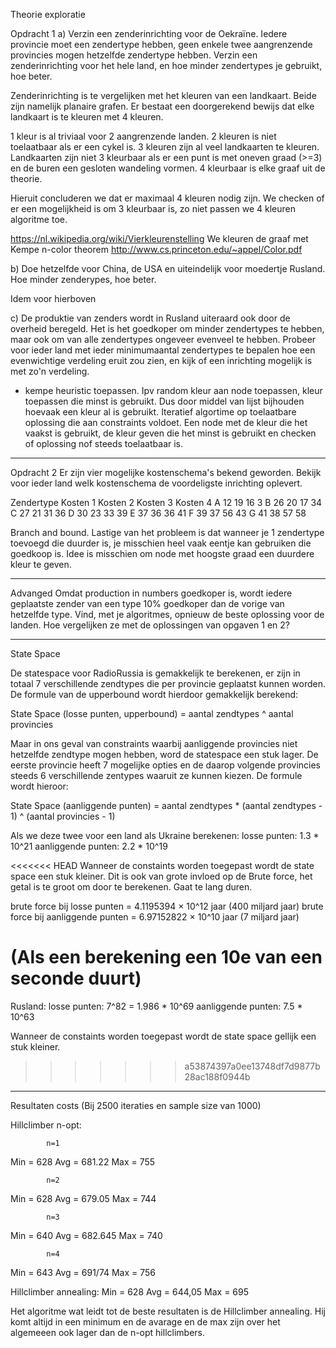 
Theorie exploratie

Opdracht 1
a) Verzin een zenderinrichting voor de Oekraïne. Iedere provincie moet een zendertype hebben, geen enkele twee aangrenzende provincies mogen hetzelfde zendertype hebben. Verzin een zenderinrichting voor het hele land, en hoe minder zendertypes je gebruikt, hoe beter.

Zenderinrichting is te vergelijken met het kleuren van een landkaart. Beide zijn namelijk planaire grafen. Er bestaat een doorgerekend bewijs dat elke landkaart is te kleuren met 4 kleuren.

1 kleur is al triviaal voor 2 aangrenzende landen.
2 kleuren is niet toelaatbaar als er een cykel is.
3 kleuren zijn al veel landkaarten te kleuren. Landkaarten zijn niet 3 kleurbaar als er een punt is met oneven graad (>=3) en de buren een gesloten wandeling vormen.
4 kleurbaar is elke graaf uit de theorie.

Hieruit concluderen we dat er maximaal 4 kleuren nodig zijn. We checken of er een mogelijkheid is om 3 kleurbaar is, zo niet passen we 4 kleuren algoritme toe.

https://nl.wikipedia.org/wiki/Vierkleurenstelling
We kleuren de graaf met Kempe n-color theorem http://www.cs.princeton.edu/~appel/Color.pdf


b) Doe hetzelfde voor China, de USA en uiteindelijk voor moedertje Rusland. Hoe minder zenderypes, hoe beter.

Idem voor hierboven

c) De produktie van zenders wordt in Rusland uiteraard ook door de overheid beregeld. Het is het goedkoper om minder zendertypes te hebben, maar ook om van alle zendertypes ongeveer evenveel te hebben. Probeer voor ieder land met ieder minimumaantal zendertypes te bepalen hoe een evenwichtige verdeling eruit zou zien, en kijk of een inrichting mogelijk is met zo'n verdeling.

- kempe heuristic toepassen. Ipv random kleur aan node toepassen, kleur toepassen die minst is gebruikt. Dus door middel van lijst bijhouden hoevaak een kleur al is gebruikt.
Iteratief algortime op toelaatbare oplossing die aan constraints voldoet. Een node met de kleur die het vaakst is gebruikt, de kleur geven die het minst is gebruikt en checken of oplossing nof steeds toelaatbaar is.

----------------------------------------------------------------------------------------------------------------------------------------------

Opdracht 2
Er zijn vier mogelijke kostenschema's bekend geworden. Bekijk voor ieder land welk kostenschema de voordeligste inrichting oplevert.

Zendertype	Kosten 1	Kosten 2	Kosten 3	Kosten 4
    A      	  12	     19	       16	        3
    B	        26	     20	       17	       34
    C 	      27	     21	       31	       36
    D	        30	     23	       33	       39
    E	        37	     36	       36	       41
    F	        39	     37	       56	       43
    G	        41	     38	       57	       58

Branch and bound.
Lastige van het probleem is dat wanneer je 1 zendertype toevoegd die duurder is, je misschien heel vaak eentje kan gebruiken die goedkoop is.
Idee is misschien om node met hoogste graad een duurdere kleur te geven.

----------------------------------------------------------------------------------------------------------------------------------------------

Advanged
Omdat production in numbers goedkoper is, wordt iedere geplaatste zender van een type 10% goedkoper dan de vorige van hetzelfde type. Vind, met je algoritmes, opnieuw de beste oplossing voor de landen. Hoe vergelijken ze met de oplossingen van opgaven 1 en 2?

----------------------------------------------------------------------------------------------------------------------------------------------

State Space

De statespace voor RadioRussia is gemakkelijk te berekenen, er zijn in totaal 7 verschillende zendtypes die per provincie geplaatst kunnen worden. De formule van de upperbound wordt hierdoor gemakkelijk berekend:

State Space (losse punten, upperbound) = aantal zendtypes ^ aantal provincies

Maar in ons geval van constraints waarbij aanliggende provincies niet hetzelfde zendtype mogen hebben, word de statespace een stuk lager. De eerste provincie heeft 7 mogelijke opties en de daarop volgende provincies steeds 6 verschillende zentypes waaruit ze kunnen kiezen. De  formule wordt hieroor:

State Space (aanliggende punten) =  aantal zendtypes * (aantal zendtypes - 1) ^ (aantal provincies - 1)

Als we deze twee voor een land als Ukraine berekenen:
losse punten: 1.3 * 10^21
aanliggende punten: 2.2 * 10^19

<<<<<<< HEAD
Wanneer de constaints worden toegepast wordt de state space een stuk kleiner.
Dit is ook van grote invloed op de Brute force, het getal is te groot om door te berekenen. Gaat te lang duren.

brute force bij losse punten = 4.1195394 × 10^12 jaar (400 miljard jaar)
brute force bij aanliggende punten = 6.97152822 × 10^10 jaar (7 miljard jaar)

(Als een berekening een 10e van een seconde duurt)
=======
Rusland:
losse punten: 7^82 = 1.986 * 10^69
aanliggende punten: 7.5 * 10^63

Wanneer de constaints worden toegepast wordt de state space gellijk een stuk kleiner.
>>>>>>> a53874397a0ee13748df7d9877b28ac188f0944b



---------------------------------------------------------------------------------------------------------------------------------------------

Resultaten costs (Bij 2500 iteraties en sample size van 1000)

Hillclimber n-opt:          

            n=1
Min = 628
Avg = 681.22
Max = 755

            n=2
Min = 628
Avg = 679.05
Max = 744

            n=3
Min = 640
Avg = 682.645
Max = 740

            n=4
Min = 643
Avg = 691/74
Max = 756

Hillclimber annealing:
Min = 628
Avg = 644,05
Max = 695

Het algoritme wat leidt tot de beste resultaten is de Hillclimber annealing. Hij komt altijd in een minimum en de avarage en de max zijn over het algemeeen ook lager dan de n-opt hillclimbers. 
